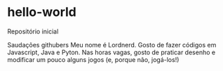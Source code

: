 # hello-world
Repositório inicial

Saudações githubers
Meu nome é Lordnerd. Gosto de fazer códigos em Javascript, Java e Pyton. 
Nas horas vagas, gosto de praticar desenho e modificar um pouco alguns jogos (e, porque não, jogá-los!)
